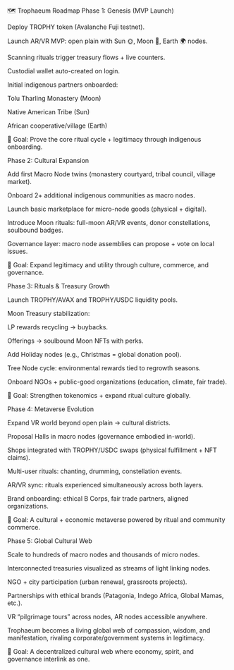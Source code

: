 🗺 Trophaeum Roadmap
Phase 1: Genesis (MVP Launch)

Deploy TROPHY token (Avalanche Fuji testnet).

Launch AR/VR MVP: open plain with Sun 🌞, Moon 🌙, Earth 🌍 nodes.

Scanning rituals trigger treasury flows + live counters.

Custodial wallet auto-created on login.

Initial indigenous partners onboarded:

Tolu Tharling Monastery (Moon)

Native American Tribe (Sun)

African cooperative/village (Earth)

🎯 Goal: Prove the core ritual cycle + legitimacy through indigenous onboarding.

Phase 2: Cultural Expansion

Add first Macro Node twins (monastery courtyard, tribal council, village market).

Onboard 2+ additional indigenous communities as macro nodes.

Launch basic marketplace for micro-node goods (physical + digital).

Introduce Moon rituals: full-moon AR/VR events, donor constellations, soulbound badges.

Governance layer: macro node assemblies can propose + vote on local issues.

🎯 Goal: Expand legitimacy and utility through culture, commerce, and governance.

Phase 3: Rituals & Treasury Growth

Launch TROPHY/AVAX and TROPHY/USDC liquidity pools.

Moon Treasury stabilization:

LP rewards recycling → buybacks.

Offerings → soulbound Moon NFTs with perks.

Add Holiday nodes (e.g., Christmas = global donation pool).

Tree Node cycle: environmental rewards tied to regrowth seasons.

Onboard NGOs + public-good organizations (education, climate, fair trade).

🎯 Goal: Strengthen tokenomics + expand ritual culture globally.

Phase 4: Metaverse Evolution

Expand VR world beyond open plain → cultural districts.

Proposal Halls in macro nodes (governance embodied in-world).

Shops integrated with TROPHY/USDC swaps (physical fulfillment + NFT claims).

Multi-user rituals: chanting, drumming, constellation events.

AR/VR sync: rituals experienced simultaneously across both layers.

Brand onboarding: ethical B Corps, fair trade partners, aligned organizations.

🎯 Goal: A cultural + economic metaverse powered by ritual and community commerce.

Phase 5: Global Cultural Web

Scale to hundreds of macro nodes and thousands of micro nodes.

Interconnected treasuries visualized as streams of light linking nodes.

NGO + city participation (urban renewal, grassroots projects).

Partnerships with ethical brands (Patagonia, Indego Africa, Global Mamas, etc.).

VR “pilgrimage tours” across nodes, AR nodes accessible anywhere.

Trophaeum becomes a living global web of compassion, wisdom, and manifestation, rivaling corporate/government systems in legitimacy.

🎯 Goal: A decentralized cultural web where economy, spirit, and governance interlink as one.
